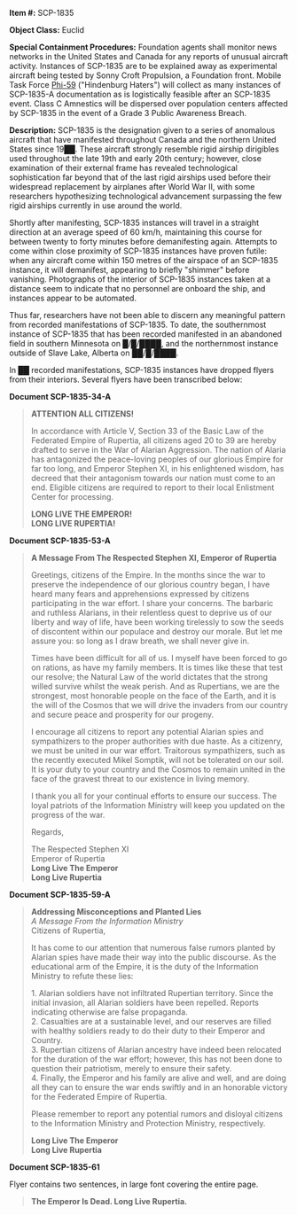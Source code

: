 **Item #:** SCP-1835

**Object Class:** Euclid

**Special Containment Procedures:** Foundation agents shall monitor news networks in the United States and Canada for any reports of unusual aircraft activity. Instances of SCP-1835 are to be explained away as experimental aircraft being tested by Sonny Croft Propulsion, a Foundation front. Mobile Task Force [Phi-59](/task-forces-complete-list) ("Hindenburg Haters") will collect as many instances of SCP-1835-A documentation as is logistically feasible after an SCP-1835 event. Class C Amnestics will be dispersed over population centers affected by SCP-1835 in the event of a Grade 3 Public Awareness Breach.

**Description:** SCP-1835 is the designation given to a series of anomalous aircraft that have manifested throughout Canada and the northern United States since 19██. These aircraft strongly resemble rigid airship dirigibles used throughout the late 19th and early 20th century; however, close examination of their external frame has revealed technological sophistication far beyond that of the last rigid airships used before their widespread replacement by airplanes after World War II, with some researchers hypothesizing technological advancement surpassing the few rigid airships currently in use around the world.

Shortly after manifesting, SCP-1835 instances will travel in a straight direction at an average speed of 60 km/h, maintaining this course for between twenty to forty minutes before demanifesting again. Attempts to come within close proximity of SCP-1835 instances have proven futile: when any aircraft come within 150 metres of the airspace of an SCP-1835 instance, it will demanifest, appearing to briefly "shimmer" before vanishing. Photographs of the interior of SCP-1835 instances taken at a distance seem to indicate that no personnel are onboard the ship, and instances appear to be automated.

Thus far, researchers have not been able to discern any meaningful pattern from recorded manifestations of SCP-1835. To date, the southernmost instance of SCP-1835 that has been recorded manifested in an abandoned field in southern Minnesota on █/█/████, and the northernmost instance outside of Slave Lake, Alberta on ██/█/████.

In ██ recorded manifestations, SCP-1835 instances have dropped flyers from their interiors. Several flyers have been transcribed below:

**Document SCP-1835-34-A**

> **ATTENTION ALL CITIZENS!**
> 
> In accordance with Article V, Section 33 of the Basic Law of the Federated Empire of Rupertia, all citizens aged 20 to 39 are hereby drafted to serve in the War of Alarian Aggression. The nation of Alaria has antagonized the peace-loving peoples of our glorious Empire for far too long, and Emperor Stephen XI, in his enlightened wisdom, has decreed that their antagonism towards our nation must come to an end. Eligible citizens are required to report to their local Enlistment Center for processing.
> 
> **LONG LIVE THE EMPEROR!**  
> **LONG LIVE RUPERTIA!**

**Document SCP-1835-53-A**

> **A Message From The Respected Stephen XI, Emperor of Rupertia**
> 
> Greetings, citizens of the Empire. In the months since the war to preserve the independence of our glorious country began, I have heard many fears and apprehensions expressed by citizens participating in the war effort. I share your concerns. The barbaric and ruthless Alarians, in their relentless quest to deprive us of our liberty and way of life, have been working tirelessly to sow the seeds of discontent within our populace and destroy our morale. But let me assure you: so long as I draw breath, we shall never give in.
> 
> Times have been difficult for all of us. I myself have been forced to go on rations, as have my family members. It is times like these that test our resolve; the Natural Law of the world dictates that the strong willed survive whilst the weak perish. And as Rupertians, we are the strongest, most honorable people on the face of the Earth, and it is the will of the Cosmos that we will drive the invaders from our country and secure peace and prosperity for our progeny.
> 
> I encourage all citizens to report any potential Alarian spies and sympathizers to the proper authorities with due haste. As a citizenry, we must be united in our war effort. Traitorous sympathizers, such as the recently executed Mikel Somptik, will not be tolerated on our soil. It is your duty to your country and the Cosmos to remain united in the face of the gravest threat to our existence in living memory.
> 
> I thank you all for your continual efforts to ensure our success. The loyal patriots of the Information Ministry will keep you updated on the progress of the war.
> 
> Regards,
> 
> The Respected Stephen XI  
> Emperor of Rupertia  
> **Long Live The Emperor**  
> **Long Live Rupertia**

**Document SCP-1835-59-A**

> **Addressing Misconceptions and Planted Lies**  
> _A Message From the Information Ministry_  
> Citizens of Rupertia,
> 
> It has come to our attention that numerous false rumors planted by Alarian spies have made their way into the public discourse. As the educational arm of the Empire, it is the duty of the Information Ministry to refute these lies:
> 
> 1\. Alarian soldiers have not infiltrated Rupertian territory. Since the initial invasion, all Alarian soldiers have been repelled. Reports indicating otherwise are false propaganda.  
> 2\. Casualties are at a sustainable level, and our reserves are filled with healthy soldiers ready to do their duty to their Emperor and Country.  
> 3\. Rupertian citizens of Alarian ancestry have indeed been relocated for the duration of the war effort; however, this has not been done to question their patriotism, merely to ensure their safety.  
> 4\. Finally, the Emperor and his family are alive and well, and are doing all they can to ensure the war ends swiftly and in an honorable victory for the Federated Empire of Rupertia.
> 
> Please remember to report any potential rumors and disloyal citizens to the Information Ministry and Protection Ministry, respectively.
> 
> **Long Live The Emperor**  
> **Long Live Rupertia**

**Document SCP-1835-61**

Flyer contains two sentences, in large font covering the entire page.

> **The Emperor Is Dead. Long Live Rupertia.**